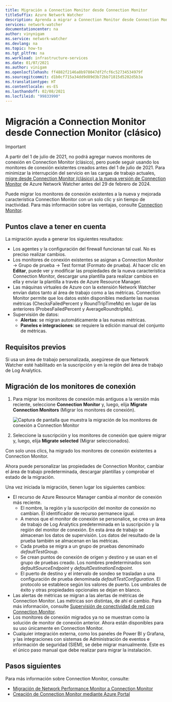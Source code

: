 ```yaml
---
title: Migración a Connection Monitor desde Connection Monitor
titleSuffix: Azure Network Watcher
description: Aprenda a migrar a Connection Monitor desde Connection Monitor.
services: network-watcher
documentationcenter: na
author: vinynigam
ms.service: network-watcher
ms.devlang: na
ms.topic: how-to
ms.tgt_pltfrm: na
ms.workload: infrastructure-services
ms.date: 01/07/2021
ms.author: vinigam
ms.openlocfilehash: ff4882f2146a8b978047df2fcf6c52734534979f
ms.sourcegitcommit: d1b0cf715a34dd9d89d3b72bb71815d5202d5b3a
ms.translationtype: HT
ms.contentlocale: es-ES
ms.lasthandoff: 02/08/2021
ms.locfileid: "99833990"
---
```

# <a name="migrate-to-connection-monitor-from-connection-monitor-classic"></a>Migración a Connection Monitor desde Connection Monitor (clásico)

> [!IMPORTANT]
> A partir del 1 de julio de 2021, no podrá agregar nuevos monitores de conexión en Connection Monitor (clásico), pero puede seguir usando los monitores de conexión existentes creados antes del 1 de julio de 2021. Para minimizar la interrupción del servicio en las cargas de trabajo actuales, [migre desde Connection Monitor (clásico) a la nueva versión de Connection Monitor](migrate-to-connection-monitor-from-connection-monitor-classic.md) de Azure Network Watcher antes del 29 de febrero de 2024.

Puede migrar los monitores de conexión existentes a la nueva y mejorada característica Connection Monitor con un solo clic y sin tiempo de inactividad. Para más información sobre las ventajas, consulte [Connection Monitor](./connection-monitor-overview.md).

## <a name="key-points-to-note"></a>Puntos clave a tener en cuenta

La migración ayuda a generar los siguientes resultados:

* Los agentes y la configuración del firewall funcionan tal cual. No es preciso realizar cambios. 
* Los monitores de conexión existentes se asignan a Connection Monitor -> Grupo de prueba -> Test format (Formato de prueba). Al hacer clic en **Editar**, puede ver y modificar las propiedades de la nueva característica Connection Monitor, descargar una plantilla para realizar cambios en ella y enviar la plantilla a través de Azure Resource Manager. 
* Las máquinas virtuales de Azure con la extensión Network Watcher envían datos tanto al área de trabajo como a las métricas. Connection Monitor permite que los datos estén disponibles mediante las nuevas métricas (ChecksFailedPercent y RoundTripTimeMs) en lugar de las anteriores (ProbesFailedPercent y AverageRoundtripMs). 
* Supervisión de datos:
   * **Alertas**: se migran automáticamente a las nuevas métricas.
   * **Paneles e integraciones**: se requiere la edición manual del conjunto de métricas. 
    
## <a name="prerequisites"></a>Requisitos previos

Si usa un área de trabajo personalizada, asegúrese de que Network Watcher esté habilitado en la suscripción y en la región del área de trabajo de Log Analytics. 

## <a name="migrate-the-connection-monitors"></a>Migración de los monitores de conexión

1. Para migrar los monitores de conexión más antiguos a la versión más reciente, seleccione **Connection Monitor** y, luego, elija **Migrate Connection Monitors** (Migrar los monitores de conexión).

    ![Captura de pantalla que muestra la migración de los monitores de conexión a Connection Monitor](./media/connection-monitor-2-preview/migrate-cm-to-cm-preview.png)
    
1. Seleccione la suscripción y los monitores de conexión que quiere migrar y, luego, elija **Migrate selected** (Migrar seleccionados). 

Con solo unos clics, ha migrado los monitores de conexión existentes a Connection Monitor. 

Ahora puede personalizar las propiedades de Connection Monitor, cambiar el área de trabajo predeterminada, descargar plantillas y comprobar el estado de la migración. 

Una vez iniciada la migración, tienen lugar los siguientes cambios: 
* El recurso de Azure Resource Manager cambia al monitor de conexión más reciente.
    * El nombre, la región y la suscripción del monitor de conexión no cambian. El identificador de recurso permanece igual.
    * A menos que el monitor de conexión se personalice, se crea un área de trabajo de Log Analytics predeterminada en la suscripción y la región del monitor de conexión. En esta área de trabajo se almacenan los datos de supervisión. Los datos del resultado de la prueba también se almacenan en las métricas.
    * Cada prueba se migra a un grupo de pruebas denominado *defaultTestGroup*.
    * Se crean puntos de conexión de origen y destino y se usan en el grupo de pruebas creado. Los nombres predeterminados son *defaultSourceEndpoint* y *defaultDestinationEndpoint*.
    * El puerto de destino y el intervalo de sondeo se trasladan a una configuración de prueba denominada *defaultTestConfiguration*. El protocolo se establece según los valores de puerto. Los umbrales de éxito y otras propiedades opcionales se dejan en blanco.
* Las alertas de métricas se migran a las alertas de métricas de Connection Monitor. Las métricas son distintas, de ahí el cambio. Para más información, consulte [Supervisión de conectividad de red con Connection Monitor](./connection-monitor-overview.md#metrics-in-azure-monitor).
* Los monitores de conexión migrados ya no se muestran como la solución de monitor de conexión anterior. Ahora están disponibles para su uso únicamente en Connection Monitor.
* Cualquier integración externa, como los paneles de Power BI y Grafana, y las integraciones con sistemas de Administración de eventos e información de seguridad (SIEM), se debe migrar manualmente. Este es el único paso manual que debe realizar para migrar la instalación.

## <a name="next-steps"></a>Pasos siguientes

Para más información sobre Connection Monitor, consulte:
* [Migración de Network Performance Monitor a Connection Monitor](./migrate-to-connection-monitor-from-network-performance-monitor.md)
* [Creación de Connection Monitor mediante Azure Portal](./connection-monitor-create-using-portal.md)
